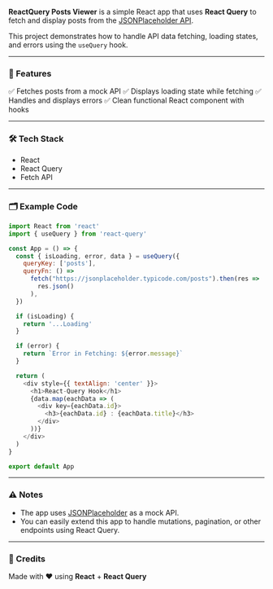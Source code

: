 
**ReactQuery Posts Viewer** is a simple React app that uses **React Query** to fetch and display posts from the [JSONPlaceholder API](https://jsonplaceholder.typicode.com/).

This project demonstrates how to handle API data fetching, loading states, and errors using the `useQuery` hook.

---

### 📌 Features

✅ Fetches posts from a mock API
✅ Displays loading state while fetching
✅ Handles and displays errors
✅ Clean functional React component with hooks

---

### 🛠 Tech Stack

* React
* React Query
* Fetch API

---


### 🗂 Example Code

```javascript
import React from 'react'
import { useQuery } from 'react-query'

const App = () => {
  const { isLoading, error, data } = useQuery({
    queryKey: ['posts'],
    queryFn: () =>
      fetch("https://jsonplaceholder.typicode.com/posts").then(res =>
        res.json()
      ),
  })

  if (isLoading) {
    return '...Loading'
  }

  if (error) {
    return `Error in Fetching: ${error.message}`
  }

  return (
    <div style={{ textAlign: 'center' }}>
      <h1>React-Query Hook</h1>
      {data.map(eachData => (
        <div key={eachData.id}>
          <h3>{eachData.id} : {eachData.title}</h3>
        </div>
      ))}
    </div>
  )
}

export default App
```

---

### ⚠️ Notes

* The app uses [JSONPlaceholder](https://jsonplaceholder.typicode.com/) as a mock API.
* You can easily extend this app to handle mutations, pagination, or other endpoints using React Query.

---

### 🙌 Credits

Made with ❤️ using **React** + **React Query**
